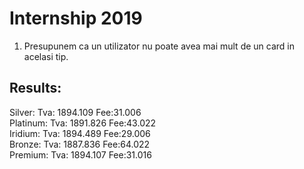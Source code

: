 # Internship 2019



1. Presupunem ca un utilizator nu poate avea mai mult de un card in acelasi tip.


<h2>Results:</h2>
Silver:         Tva: 1894.109   Fee:31.006 <br>
Platinum:       Tva: 1891.826   Fee:43.022 <br>
Iridium:        Tva: 1894.489   Fee:29.006 <br>
Bronze:         Tva: 1887.836   Fee:64.022 <br>
Premium:        Tva: 1894.107   Fee:31.016 <br>

